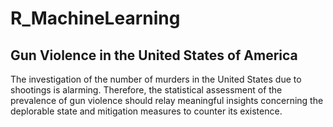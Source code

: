 # R_MachineLearning
## Gun Violence in the United States of America
The investigation of the number of murders in the United States due to shootings is alarming. Therefore, the statistical assessment of the prevalence of gun violence should relay meaningful insights concerning the deplorable state and mitigation measures to counter its existence.
